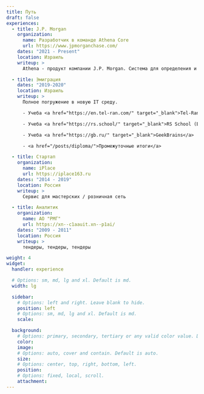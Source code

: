 ```yaml
---
title: Путь
draft: false
experiences:
  - title: J.P. Morgan
    organization:
      name: Разработчик в команде Athena Core
      url: https://www.jpmorganchase.com/
    dates: "2021 - Present"
    location: Израиль
    writeup: >
      Athena - продукт компании J.P. Morgan. Система для определения и контроля рисков. Когда мы читаем в новостях "Эксперты инвестиционного банка JPMorgan спрогнозировали....", вероятно, в расчетах использовались и инструменты платформы Athena.

  - title: Эмиграция
    dates: "2019-2020"
    location: Израиль
    writeup: >
      Полное погружение в новую IT среду.

      - Учеба <a href="https://en.tel-ran.com/" target="_blank">Tel-Ran</a>

      - Учеба <a href="https://rs.school/" target="_blank">RS School (Epam)</a>

      - Учеба <a href="https://gb.ru/" target="_blank">GeekBrains</a>

      - <a href="/posts/diploma/">Промежуточные итоги</a>

  - title: Стартап
    organization:
      name: iPlace
      url: https://iplace163.ru
    dates: "2014 - 2019"
    location: Россия
    writeup: >
      Сервис для мастерских / розничная сеть

  - title: Аналитик
    organization:
      name: АО "РМГ"
      url: https://xn--c1aauit.xn--p1ai/
    dates: "2009 - 2011"
    location: Россия
    writeup: >
      тендеры, тендеры, тендеры

weight: 4
widget:
  handler: experience

  # Options: sm, md, lg and xl. Default is md.
  width: lg

  sidebar:
    # Options: left and right. Leave blank to hide.
    position: left
    # Options: sm, md, lg and xl. Default is md.
    scale:

  background:
    # Options: primary, secondary, tertiary or any valid color value. Default is primary.
    color:
    image:
    # Options: auto, cover and contain. Default is auto.
    size:
    # Options: center, top, right, bottom, left.
    position:
    # Options: fixed, local, scroll.
    attachment:
---
```


